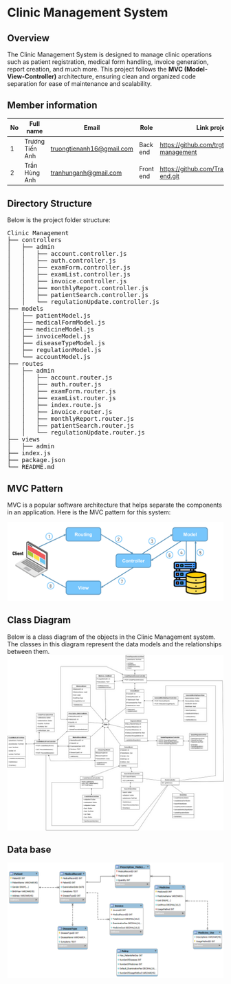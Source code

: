 # Clinic Management System

## Overview

The Clinic Management System is designed to manage clinic operations such as patient registration, medical form handling, invoice generation, report creation, and much more. This project follows the **MVC (Model-View-Controller)** architecture, ensuring clean and organized code separation for ease of maintenance and scalability.

## Member information

| **No** | **Full name** | **Email** | **Role** | **Link project**|
|-------|---------------|---------|-----|-----|
| 1     | Trương Tiến Anh | truongtienanh16@gmail.com |  Back end | https://github.com/trgtanhh04/Clinic-management
| 2     | Trần Hùng Anh | tranhunganh@gmail.com | Front end | https://github.com/TranRoger/front-end.git


## Directory Structure

Below is the project folder structure:

<pre>
Clinic Management
├── controllers
│   ├── admin
│   │   ├── account.controller.js
│   │   ├── auth.controller.js
│   │   ├── examForm.controller.js
│   │   ├── examList.controller.js
│   │   ├── invoice.controller.js
│   │   ├── monthlyReport.controller.js
│   │   ├── patientSearch.controller.js
│   │   └── regulationUpdate.controller.js
├── models
│   ├── patientModel.js
│   ├── medicalFormModel.js
│   ├── medicineModel.js
│   ├── invoiceModel.js
│   ├── diseaseTypeModel.js
│   ├── regulationModel.js
│   └── accountModel.js
├── routes
│   ├── admin
│   │   ├── account.router.js
│   │   ├── auth.router.js
│   │   ├── examForm.router.js
│   │   ├── examList.router.js
│   │   ├── index.route.js
│   │   ├── invoice.router.js
│   │   ├── monthlyReport.router.js
│   │   ├── patientSearch.router.js
│   │   └── regulationUpdate.router.js
├── views
│   ├── admin
├── index.js
├── package.json
└── README.md
</pre>

## MVC Pattern

MVC is a popular software architecture that helps separate the components in an application. Here is the MVC pattern for this system:

![Mô hình MVC](https://github.com/trgtanhh04/Clinic-management/blob/main/mvc.png)

## Class Diagram

Below is a class diagram of the objects in the Clinic Management system. The classes in this diagram represent the data models and the relationships between them.
![Class Diagram](https://github.com/trgtanhh04/Clinic-management/blob/main/classdiagram.png)

## Data base

![Class Diagram](https://github.com/trgtanhh04/Clinic-management/blob/main/er.png)

